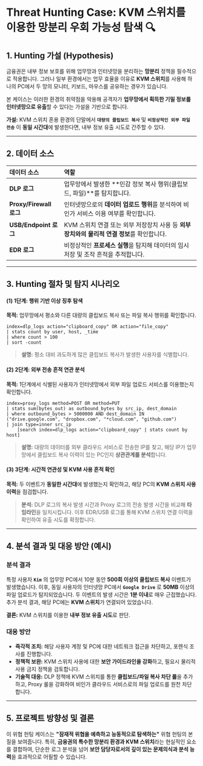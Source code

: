 
# Threat Hunting Case: KVM 스위치를 이용한 망분리 우회 가능성 탐색 🔍

## 1\. Hunting 가설 (Hypothesis)

금융권은 내부 정보 보호를 위해 업무망과 인터넷망을 분리하는 **망분리** 정책을 필수적으로 적용합니다. 그러나 일부 환경에서는 업무 효율을 이유로 **KVM 스위치**를 사용해 하나의 PC에서 두 망의 모니터, 키보드, 마우스를 공유하는 경우가 있습니다.

본 케이스는 이러한 환경의 취약점을 악용해 공격자가 **업무망에서 획득한 기밀 정보를 인터넷망으로 유출**할 수 있다는 가설을 기반으로 합니다.

**가설:**
KVM 스위치 혼용 환경의 단말에서 **`대량의 클립보드 복사`** 및 **`비정상적인 외부 파일 전송`** 이 **동일 시간대**에 발생한다면, 내부 정보 유출 시도로 간주할 수 있다.

-----

## 2\. 데이터 소스

| 데이터 소스 | 역할 |
| :--- | :--- |
| **DLP 로그** | 업무망에서 발생한 \*\*민감 정보 복사 행위(클립보드, 파일)\*\*를 탐지합니다. |
| **Proxy/Firewall 로그** | 인터넷망으로의 **데이터 업로드 행위**를 분석하여 비인가 서비스 이용 여부를 확인합니다. |
| **USB/Endpoint 로그** | KVM 스위치 연결 또는 외부 저장장치 사용 등 **외부 장치와의 물리적 연결 정보**를 확인합니다. |
| **EDR 로그** | 비정상적인 **프로세스 실행**을 탐지해 데이터의 임시 저장 및 조작 흔적을 추적합니다. |

-----


## 3\. Hunting 절차 및 탐지 시나리오

#### (1) 1단계: 행위 기반 이상 징후 탐색

**목적:** 업무망에서 평소와 다른 대량의 클립보드 복사 또는 파일 복사 행위를 확인합니다.

```splunk
index=dlp_logs action="clipboard_copy" OR action="file_copy"
| stats count by user, host, _time
| where count > 100
| sort -count
```

> **설명:** 평소 대비 과도하게 많은 클립보드 복사가 발생한 사용자를 식별합니다.

#### (2) 2단계: 외부 전송 흔적 연관 분석

**목적:** 1단계에서 식별된 사용자가 인터넷망에서 외부 파일 업로드 서비스를 이용했는지 확인합니다.

```spl
index=proxy_logs method=POST OR method=PUT
| stats sum(bytes_out) as outbound_bytes by src_ip, dest_domain
| where outbound_bytes > 5000000 AND dest_domain IN ("drive.google.com", "dropbox.com", "*cloud.com", "github.com")
| join type=inner src_ip
    [search index=dlp_logs action="clipboard_copy" | stats count by host]
```

> **설명:** 대량의 데이터를 외부 클라우드 서비스로 전송한 IP를 찾고, 해당 IP가 업무망에서 클립보드 복사 이력이 있는 PC인지 **상관관계를 분석**합니다.

#### (3) 3단계: 시간적 연관성 및 KVM 사용 흔적 확인

**목적:** 두 이벤트가 **동일한 시간대**에 발생했는지 확인하고, 해당 PC의 **KVM 스위치 사용 이력**을 점검합니다.

> **분석:** DLP 로그의 복사 발생 시간과 Proxy 로그의 전송 발생 시간을 비교해 **타임라인**을 일치시킵니다. 이후 EDR/USB 로그를 통해 KVM 스위치 연결 이력을 확인하여 유출 시도를 확정합니다.

-----

## 4\. 분석 결과 및 대응 방안 (예시)

### **분석 결과**

특정 사용자 **`Kim`** 의 업무망 PC에서 10분 동안 **500회 이상의 클립보드 복사** 이벤트가 발생했습니다. 이후, 동일 사용자의 인터넷망 PC에서 **`Google Drive`** 로 **50MB** 이상의 파일 업로드가 탐지되었습니다. 두 이벤트의 발생 시간은 **1분 이내**로 매우 근접했습니다. 추가 분석 결과, 해당 PC에는 **KVM 스위치**가 연결되어 있었습니다.

**결론:** KVM 스위치를 이용한 **내부 정보 유출 시도**로 판단.

### **대응 방안**

  * **즉각적 조치:** 해당 사용자 계정 및 PC에 대한 네트워크 접근을 차단하고, 포렌식 조사를 진행합니다.
  * **정책적 보완:** KVM 스위치 사용에 대한 **보안 가이드라인을 강화**하고, 필요시 물리적 사용 금지 정책을 검토합니다.
  * **기술적 대응:** DLP 정책에 KVM 스위치를 통한 **클립보드/파일 복사 차단 룰**을 추가하고, Proxy 룰을 강화하여 비인가 클라우드 서비스로의 파일 업로드를 원천 차단합니다.

-----

## 5\. 프로젝트 방향성 및 결론

이 위협 헌팅 케이스는 **"잠재적 위협을 예측하고 능동적으로 탐색하는"** 위협 헌팅의 본질을 보여줍니다. 특히, **금융권의 특수한 망분리 환경과 KVM 스위치**라는 현실적인 요소를 결합하여, 단순한 로그 분석을 넘어 **보안 담당자로서의 깊이 있는 문제의식과 분석 능력**을 효과적으로 어필할 수 있습니다.

